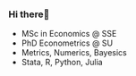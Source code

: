 ### Hi there👋

- MSc in Economics @ SSE
- PhD Econometrics @ SU
- Metrics, Numerics, Bayesics
- Stata, R, Python, Julia


